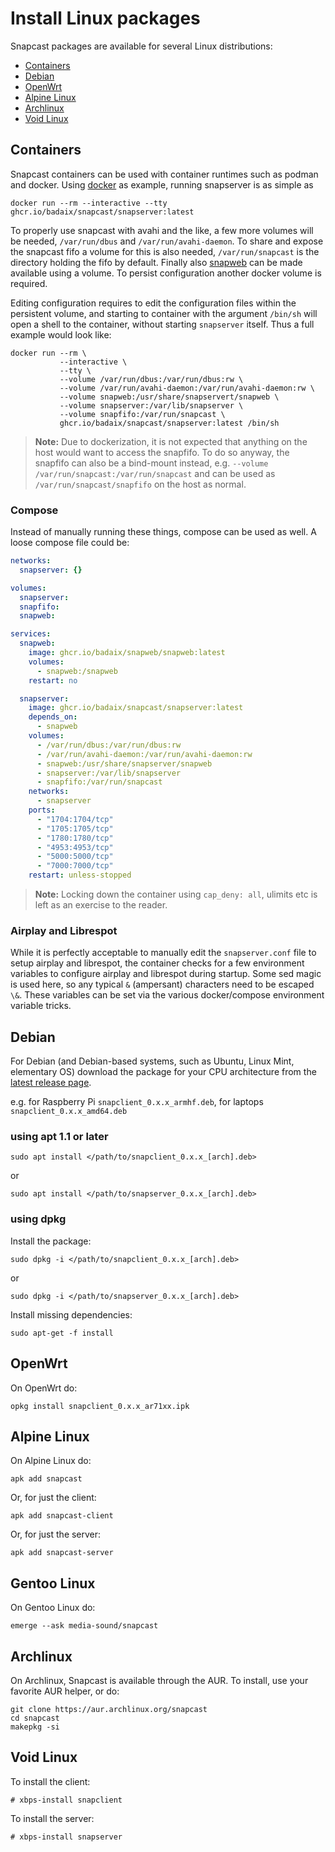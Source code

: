 # Install Linux packages

Snapcast packages are available for several Linux distributions:

- [Containers](#containers)
- [Debian](#debian)
- [OpenWrt](#openwrt)
- [Alpine Linux](#alpine-linux)
- [Archlinux](#archlinux)
- [Void Linux](#void-linux)

## Containers

Snapcast containers can be used with container runtimes such as podman and
docker. Using [docker](https://docker.com) as example, running snapserver is
as simple as

```
docker run --rm --interactive --tty ghcr.io/badaix/snapcast/snapserver:latest
```

To properly use snapcast with avahi and the like, a few more volumes will be
needed, `/var/run/dbus` and `/var/run/avahi-daemon`. To share and expose the
snapcast fifo a volume for this is also needed, `/var/run/snapcast` is the
directory holding the fifo by default. Finally also
[snapweb](https://github.com/badaix/snapweb) can be made available using a
volume. To persist configuration another docker volume is required.

Editing configuration requires to edit the configuration files within the
persistent volume, and starting to container with the argument `/bin/sh` will
open a shell to the container, without starting `snapserver` itself. Thus a
full example would look like:

```
docker run --rm \
           --interactive \
           --tty \
           --volume /var/run/dbus:/var/run/dbus:rw \
           --volume /var/run/avahi-daemon:/var/run/avahi-daemon:rw \
           --volume snapweb:/usr/share/snapservert/snapweb \
           --volume snapserver:/var/lib/snapserver \
           --volume snapfifo:/var/run/snapcast \
           ghcr.io/badaix/snapcast/snapserver:latest /bin/sh
```

> __Note:__ Due to dockerization, it is not expected that anything on the host
> would want to access the snapfifo. To do so anyway, the snapfifo can also
> be a bind-mount instead, e.g. `--volume /var/run/snapcast:/var/run/snapcast`
> and can be used as `/var/run/snapcast/snapfifo` on the host as normal.

### Compose
Instead of manually running these things, compose can be used as well. A loose
compose file could be:

```yaml
networks:
  snapserver: {}

volumes:
  snapserver:
  snapfifo:
  snapweb:

services:
  snapweb:
    image: ghcr.io/badaix/snapweb/snapweb:latest
    volumes:
      - snapweb:/snapweb
    restart: no

  snapserver:
    image: ghcr.io/badaix/snapcast/snapserver:latest
    depends_on:
      - snapweb
    volumes:
      - /var/run/dbus:/var/run/dbus:rw
      - /var/run/avahi-daemon:/var/run/avahi-daemon:rw
      - snapweb:/usr/share/snapserver/snapweb
      - snapserver:/var/lib/snapserver
      - snapfifo:/var/run/snapcast
    networks:
      - snapserver
    ports:
      - "1704:1704/tcp"
      - "1705:1705/tcp"
      - "1780:1780/tcp"
      - "4953:4953/tcp"
      - "5000:5000/tcp"
      - "7000:7000/tcp"
    restart: unless-stopped
```

> __Note:__ Locking down the container using `cap_deny: all`, ulimits etc is
> left as an exercise to the reader.

### Airplay and Librespot

While it is perfectly acceptable to manually edit the `snapserver.conf` file
to setup airplay and librespot, the container checks for a few environment
variables to configure airplay and librespot during startup. Some sed magic is
used here, so any typical `&` (ampersant) characters need to be escaped `\&`.
These variables can be set via the various docker/compose environment variable
tricks.


## Debian

For Debian (and Debian-based systems, such as Ubuntu, Linux Mint, elementary OS) download the package for your CPU architecture from the [latest release page](https://github.com/badaix/snapcast/releases/latest).

e.g. for Raspberry Pi `snapclient_0.x.x_armhf.deb`, for laptops `snapclient_0.x.x_amd64.deb`

### using apt 1.1 or later

    sudo apt install </path/to/snapclient_0.x.x_[arch].deb>

or

    sudo apt install </path/to/snapserver_0.x.x_[arch].deb>

### using dpkg

Install the package:

    sudo dpkg -i </path/to/snapclient_0.x.x_[arch].deb>

or

    sudo dpkg -i </path/to/snapserver_0.x.x_[arch].deb>

Install missing dependencies:

    sudo apt-get -f install

## OpenWrt

On OpenWrt do:

    opkg install snapclient_0.x.x_ar71xx.ipk

## Alpine Linux

On Alpine Linux do:

    apk add snapcast

Or, for just the client:

    apk add snapcast-client

Or, for just the server:

    apk add snapcast-server

## Gentoo Linux

On Gentoo Linux do:

    emerge --ask media-sound/snapcast

## Archlinux

On Archlinux, Snapcast is available through the AUR.  To install, use your favorite AUR helper, or do:

    git clone https://aur.archlinux.org/snapcast
    cd snapcast
    makepkg -si

## Void Linux

To install the client:

    # xbps-install snapclient

To install the server:

    # xbps-install snapserver

